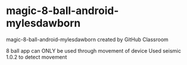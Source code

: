 # magic-8-ball-android-mylesdawborn
magic-8-ball-android-mylesdawborn created by GitHub Classroom

8 ball app can ONLY be used through movement of device
Used seismic 1.0.2 to detect movement
